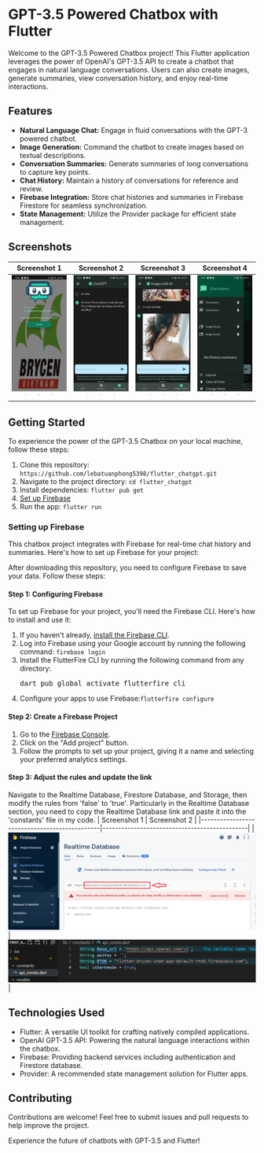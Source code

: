 # GPT-3.5 Powered Chatbox with Flutter

Welcome to the GPT-3.5 Powered Chatbox project! This Flutter application leverages the power of OpenAI's GPT-3.5 API to create a chatbot that engages in natural language conversations. Users can also create images, generate summaries, view conversation history, and enjoy real-time interactions.

## Features

- **Natural Language Chat:** Engage in fluid conversations with the GPT-3 powered chatbot.
- **Image Generation:** Command the chatbot to create images based on textual descriptions.
- **Conversation Summaries:** Generate summaries of long conversations to capture key points.
- **Chat History:** Maintain a history of conversations for reference and review.
- **Firebase Integration:** Store chat histories and summaries in Firebase Firestore for seamless synchronization.
- **State Management:** Utilize the Provider package for efficient state management.
## Screenshots

| Screenshot 1                                 | Screenshot 2                                 | Screenshot 3                                 | Screenshot 4                                | 
|----------------------------------------------|----------------------------------------------|----------------------------------------------|----------------------------------------------|
| ![Home Screen](assets/screen/home_screen.jpg)| ![Chat Screen](assets/screen/chatscreen.jpg) | ![Image Screen](assets/screen/image.jpg)     |![Chat History](assets/screen/chat_history.jpg)

## Getting Started

To experience the power of the GPT-3.5 Chatbox on your local machine, follow these steps:

1. Clone this repository: `https://github.com/lebatuanphong5398/flutter_chatgpt.git`
2. Navigate to the project directory: `cd flutter_chatgpt`
3. Install dependencies: `flutter pub get`
4. [Set up Firebase](#Setting-up-Firebase)
5. Run the app: `flutter run`
<a name="Setting-up-Firebase"></a>
### Setting up Firebase 

   This chatbox project integrates with Firebase for real-time chat history and summaries. Here's how to set up Firebase for your project:
   
   After downloading this repository, you need to configure Firebase to save your data. Follow these steps:

#### Step 1: Configuring Firebase

   To set up Firebase for your project, you'll need the Firebase CLI. Here's how to install and use it:
   1. If you haven't already, [install the Firebase CLI](https://firebase.google.com/docs/cli#setup_update_cli).
   2. Log into Firebase using your Google account by running the following command:
      `firebase login`
   3. Install the FlutterFire CLI by running the following command from any directory:
      <pre>dart pub global activate flutterfire_cli</pre>
   4. Configure your apps to use Firebase:`flutterfire configure`

#### Step 2: Create a Firebase Project

   1. Go to the [Firebase Console](https://console.firebase.google.com/).
   2. Click on the "Add project" button.
   3. Follow the prompts to set up your project, giving it a name and selecting your preferred analytics settings.

#### Step 3: Adjust the rules and update the link

   Navigate to the Realtime Database, Firestore Database, and Storage, then modify the rules from 'false' to 'true'. Particularly in the Realtime Database section, you need to copy the Realtime Database link and paste it into the 'constants' file in my code.
| Screenshot 1                                 | Screenshot 2                                 |
|----------------------------------------------|----------------------------------------------|
| ![Home Screen](assets/screen/RTDB.png)       | ![Chat Screen](assets/screen/linkRTDB.png)   | 




## Technologies Used

- Flutter: A versatile UI toolkit for crafting natively compiled applications.
- OpenAI GPT-3.5 API: Powering the natural language interactions within the chatbox.
- Firebase: Providing backend services including authentication and Firestore database.
- Provider: A recommended state management solution for Flutter apps.


## Contributing

Contributions are welcome! Feel free to submit issues and pull requests to help improve the project.

Experience the future of chatbots with GPT-3.5 and Flutter!
